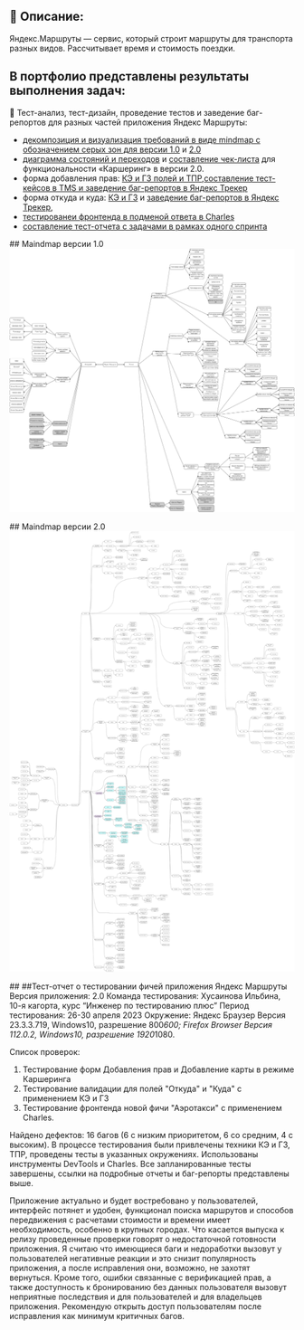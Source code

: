 ## :bookmark_tabs: Описание:
 
Яндекс.Маршруты — сервис, который строит маршруты для транспорта разных видов. Рассчитывает время и стоимость поездки.

## В портфолио представлены результаты выполнения задач:

:beginner: Тест-анализ, тест-дизайн, проведение тестов и заведение баг-репортов для разных частей приложения Яндекс Маршруты: 
- [декомпозиция и визуализация требований в виде mindmap с обозначением серых зон для версии 1.0](#maindmap1.0) и [2.0](#maindmap2.0)
- [диаграмма состояний и переходов](https://miro.com/app/board/uXjVMok1ENo=/?share_link_id=18906754799) и [составление чек-листа](https://github.com/Ilbina/Ilbina/blob/main/%D0%9F%D0%BE%D1%80%D1%82%D1%84%D0%BE%D0%BB%D0%B8%D0%BE%20%D0%98%D0%BD%D0%B6%D0%B5%D0%BD%D0%B5%D1%80%20%D0%BF%D0%BE%20%D1%82%D0%B5%D1%81%D1%82%D0%B8%D1%80%D0%BE%D0%B2%D0%B0%D0%BD%D0%B8%D1%8E/%D0%9F%D1%80%D0%B8%D0%BB%D0%BE%D0%B6%D0%B5%D0%BD%D0%B8%D0%B5%20%D0%AF%D0%BD%D0%B4%D0%B5%D0%BA%D1%81%20%D0%9C%D0%B0%D1%80%D1%88%D1%80%D1%83%D1%82%D1%8B%201.0%20%D0%B8%202.0/%D0%A7%D0%B5%D0%BA-%D0%BB%D0%B8%D1%81%D1%82%20%D1%82%D0%B5%D1%81%D1%82%D0%B8%D1%80%D0%BE%D0%B2%D0%B0%D0%BD%D0%B8%D1%8F%20%D0%BF%D0%B5%D1%80%D0%B5%D1%85%D0%BE%D0%B4%D0%BE%D0%B2%20%D0%AF%D0%9C%202.0%20%D0%9A%D0%B0%D1%80%D1%88%D0%B5%D1%80%D0%B8%D0%BD%D0%B3.txt) для функциональности «Каршеринг» в версии 2.0. 
- форма добавления прав: [КЭ и ГЗ полей и ТПР](https://docs.google.com/spreadsheets/d/1nTqKc-Fap4_mZmqXSM_o6YhKodGY72kWHsuvxgdFNyk/edit?usp=drive_link),[составление тест-кейсов в TMS и заведение баг-репортов в Яндекс Трекер](https://github.com/Ilbina/Ilbina/tree/main/%D0%9F%D0%BE%D1%80%D1%82%D1%84%D0%BE%D0%BB%D0%B8%D0%BE%20%D0%98%D0%BD%D0%B6%D0%B5%D0%BD%D0%B5%D1%80%20%D0%BF%D0%BE%20%D1%82%D0%B5%D1%81%D1%82%D0%B8%D1%80%D0%BE%D0%B2%D0%B0%D0%BD%D0%B8%D1%8E/%D0%9F%D1%80%D0%B8%D0%BB%D0%BE%D0%B6%D0%B5%D0%BD%D0%B8%D0%B5%20%D0%AF%D0%BD%D0%B4%D0%B5%D0%BA%D1%81%20%D0%9C%D0%B0%D1%80%D1%88%D1%80%D1%83%D1%82%D1%8B%201.0%20%D0%B8%202.0/%D0%A2%D0%9A%20%D0%B8%20%D0%B1%D0%B0%D0%B3-%D1%80%D0%B5%D0%BF%D0%BE%D1%80%D1%82%D1%8B%20%D1%84%D0%BE%D1%80%D0%BC%D1%8B%20%D0%BF%D1%80%D0%B0%D0%B2)
- форма откуда и куда: [КЭ и ГЗ](https://docs.google.com/spreadsheets/d/1qgUagMeDt64kE88VJxUWqgMFTNsi8mwh13GEk9Hr4ZY/edit?usp=drive_link) и [заведение баг-репортов  в Яндекс Трекер](https://github.com/Ilbina/Ilbina/tree/main/%D0%9F%D0%BE%D1%80%D1%82%D1%84%D0%BE%D0%BB%D0%B8%D0%BE%20%D0%98%D0%BD%D0%B6%D0%B5%D0%BD%D0%B5%D1%80%20%D0%BF%D0%BE%20%D1%82%D0%B5%D1%81%D1%82%D0%B8%D1%80%D0%BE%D0%B2%D0%B0%D0%BD%D0%B8%D1%8E/%D0%9F%D1%80%D0%B8%D0%BB%D0%BE%D0%B6%D0%B5%D0%BD%D0%B8%D0%B5%20%D0%AF%D0%BD%D0%B4%D0%B5%D0%BA%D1%81%20%D0%9C%D0%B0%D1%80%D1%88%D1%80%D1%83%D1%82%D1%8B%201.0%20%D0%B8%202.0/%D0%91%D0%B0%D0%B3-%D1%80%D0%B5%D0%BF%D0%BE%D1%80%D1%82%D1%8B%20%D0%9E%D1%82%D0%BA%D1%83%D0%B4%D0%B0-%D0%9A%D1%83%D0%B4%D0%B0), 
- [тестированеи фронтенда в подменой ответа в Charles](https://github.com/Ilbina/Ilbina/tree/main/%D0%9F%D0%BE%D1%80%D1%82%D1%84%D0%BE%D0%BB%D0%B8%D0%BE%20%D0%98%D0%BD%D0%B6%D0%B5%D0%BD%D0%B5%D1%80%20%D0%BF%D0%BE%20%D1%82%D0%B5%D1%81%D1%82%D0%B8%D1%80%D0%BE%D0%B2%D0%B0%D0%BD%D0%B8%D1%8E/%D0%9F%D1%80%D0%B8%D0%BB%D0%BE%D0%B6%D0%B5%D0%BD%D0%B8%D0%B5%20%D0%AF%D0%BD%D0%B4%D0%B5%D0%BA%D1%81%20%D0%9C%D0%B0%D1%80%D1%88%D1%80%D1%83%D1%82%D1%8B%201.0%20%D0%B8%202.0/%D0%9F%D0%BE%D0%B4%D0%BC%D0%B5%D0%BD%D0%B0%20Charles)
- [составление тест-отчета с задачами в рамках одного спринта](#otchet)

##<a name=maindmap1.0> Maindmap версии 1.0
![Alt-текст](https://github.com/Ilbina/Ilbina/blob/main/%D0%9F%D0%BE%D1%80%D1%82%D1%84%D0%BE%D0%BB%D0%B8%D0%BE%20%D0%98%D0%BD%D0%B6%D0%B5%D0%BD%D0%B5%D1%80%20%D0%BF%D0%BE%20%D1%82%D0%B5%D1%81%D1%82%D0%B8%D1%80%D0%BE%D0%B2%D0%B0%D0%BD%D0%B8%D1%8E/%D0%9F%D1%80%D0%B8%D0%BB%D0%BE%D0%B6%D0%B5%D0%BD%D0%B8%D0%B5%20%D0%AF%D0%BD%D0%B4%D0%B5%D0%BA%D1%81%20%D0%9C%D0%B0%D1%80%D1%88%D1%80%D1%83%D1%82%D1%8B%201.0%20%D0%B8%202.0/Mindmap1.0.png)

##<a name=maindmap2.0> Maindmap версии 2.0
![Alt-текст](https://github.com/Ilbina/Ilbina/blob/main/%D0%9F%D0%BE%D1%80%D1%82%D1%84%D0%BE%D0%BB%D0%B8%D0%BE%20%D0%98%D0%BD%D0%B6%D0%B5%D0%BD%D0%B5%D1%80%20%D0%BF%D0%BE%20%D1%82%D0%B5%D1%81%D1%82%D0%B8%D1%80%D0%BE%D0%B2%D0%B0%D0%BD%D0%B8%D1%8E/%D0%9F%D1%80%D0%B8%D0%BB%D0%BE%D0%B6%D0%B5%D0%BD%D0%B8%D0%B5%20%D0%AF%D0%BD%D0%B4%D0%B5%D0%BA%D1%81%20%D0%9C%D0%B0%D1%80%D1%88%D1%80%D1%83%D1%82%D1%8B%201.0%20%D0%B8%202.0/Mindmap2.0.png)


##<a name=otchet> 
##Тест-отчет о тестировании фичей приложения Яндекс Маршруты
Версия приложения: 2.0
Команда тестирования: Хусаинова Ильбина, 10-я кагорта, курс “Инженер по тестированию плюс”
Период тестирования: 26-30 апреля 2023
Окружение: 
Яндекс Браузер Версия 23.3.3.719, Windows10, разрешение 800*600;
Firefox Browser Версия 112.0.2, Windows10, разрешение 1920*1080.

Список проверок:
1. Тестирование форм Добавления прав и Добавление карты в режиме Каршеринга 
2. Тестирование валидации для полей "Откуда" и "Куда" с применением КЭ и ГЗ
3. Тестирование фронтенда новой фичи "Аэротакси" с применением Charles.

Найдено дефектов: 16 багов (6 с низким приоритетом, 6 со средним, 4 с высоким).
В процессе тестирования были привлечены техники КЭ и ГЗ, ТПР, проведены тесты в указанных окружениях. Использованы инструменты DevTools и Charles. 
Все запланированные тесты завершены, ссылки на подробные отчеты и баг-репорты представлены выше. 

Приложение актуально и будет востребовано у пользователей, интерфейс потянет и удобен, функционал поиска маршрутов и способов передвижения с расчетами стоимости и времени имеет необходимость, особенно в крупных городах. 
Что касается выпуска к релизу проведенные проверки говорят о недостаточной готовности приложения. Я считаю что имеющиеся баги и недоработки вызовут у пользователей негативные реакции и это снизит популярность приложения, а после исправления они, возможно, не захотят вернуться. Кроме того, ошибки связанные с верификацией прав, а также доступность к бронированию без данных пользователя вызовут неприятные последствия и для пользователей и для владельцев приложения.
Рекомендую открыть доступ пользователям после исправления как минимум критичных багов.

